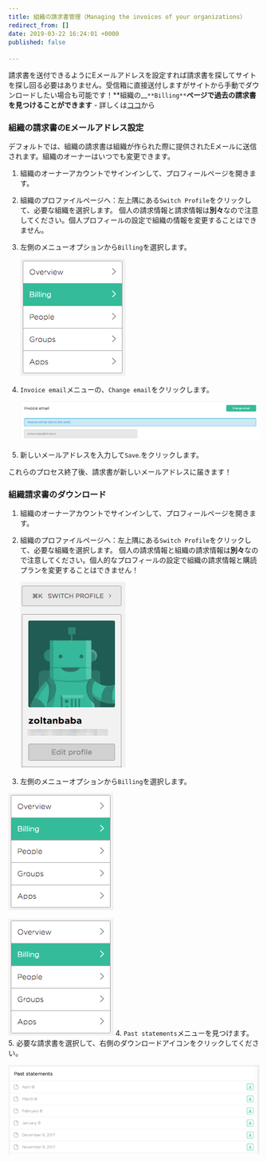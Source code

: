 ```yaml
---
title: 組織の請求書管理（Managing the invoices of your organizations）
redirect_from: []
date: 2019-03-22 16:24:01 +0000
published: false

---
```

請求書を送付できるようにEメールアドレスを設定すれば請求書を探してサイトを探し回る必要はありません。受信箱に直接送付しますがサイトから手動でダウンロードしたい場合も可能です！**組織の__`**Billing**`**ページで過去の請求書を見つけることができます** - 詳しくは[ココ](#downloading-organization-invoices)から

### 組織の請求書のEメールアドレス設定

デフォルトでは、組織の請求書は組織が作られた際に提供されたEメールに送信されます。組織のオーナーはいつでも変更できます。

1. 組織のオーナーアカウントでサインインして、プロフィールページを開きます。
2. 組織のプロファイルページへ：左上隅にある`Switch Profile`をクリックして、必要な組織を選択します。  個人の請求情報と請求情報は**別々**なので注意してください。個人プロフィールの設定で組織の情報を変更することはできません。
3. 左側のメニューオプションから`Billing`を選択します。

   ![Screenshot](/img/team-management/organization/billing-sidebar-menu.png)
4. `Invoice email`メニューの、`Change email`をクリックします。

   ![Screenshot](/img/team-management/organization/invoice-email-settings.png)
5. 新しいメールアドレスを入力して`Save`.をクリックします。

これらのプロセス終了後、請求書が新しいメールアドレスに届きます！

### 組織請求書のダウンロード

1. 組織のオーナーアカウントでサインインして、プロフィールページを開きます。
2. 組織のプロファイルページへ：左上隅にある`Switch Profile`をクリックして、必要な組織を選択します。  個人の請求情報と組織の請求情報は**別々**なので注意してください。個人的なプロフィールの設定で組織の請求情報と購読プランを変更することはできません！

   ![Screenshot](/img/team-management/organization/switch-profile-2.png)
3.  左側のメニューオプションから`Billing`を選択します。

   ![Screenshot](/img/team-management/organization/billing-sidebar-menu.png)

   ![Screenshot](/img/team-management/organization/billing-sidebar-menu.png)
4. `Past statements`メニューを見つけます。
5. 必要な請求書を選択して、右側のダウンロードアイコンをクリックしてください。

   ![Screenshot](/img/team-management/organization/past-invoices.png)